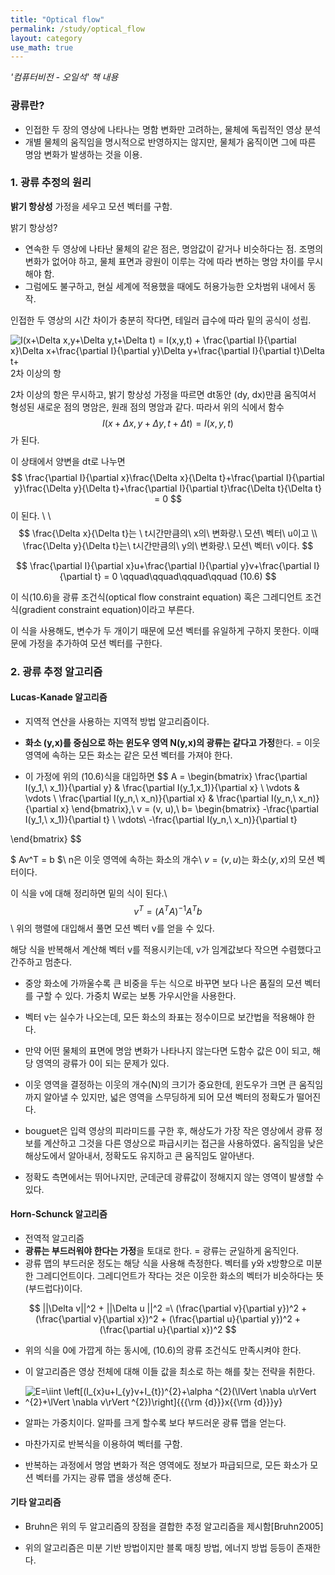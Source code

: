```yaml
---
title: "Optical flow"
permalink: /study/optical_flow
layout: category
use_math: true
---
```




*'컴퓨터비전 - 오일석' 책 내용*

### 광류란?

- 인접한 두 장의 영상에 나타나는 명함 변화만 고려하는, 물체에 독립적인 영상 분석
- 개별 물체의 움직임을 명시적으로 반영하지는 않지만, 물체가 움직이면 그에 따른 명암 변화가 발생하는 것을 이용.



### 1. 광류 추정의 원리

**밝기 항상성** 가정을 세우고 모션 벡터를 구함.

밝기 항상성?

- 연속한 두 영상에 나타난 물체의 같은 점은, 명암값이 같거나 비슷하다는 점. 조명의 변화가 없어야 하고, 물체 표면과 광원이 이루는 각에 따라 변하는 명암 차이를 무시해야 함.
- 그럼에도 불구하고, 현실 세계에 적용했을 때에도 허용가능한 오차범위 내에서 동작.



인접한 두 영상의 시간 차이가 충분히 작다면, 테일러 급수에 따라 밑의 공식이 성립.

![I(x+\Delta x,y+\Delta y,t+\Delta t) = I(x,y,t) + \frac{\partial I}{\partial x}\Delta x+\frac{\partial I}{\partial y}\Delta y+\frac{\partial I}{\partial t}\Delta t+](https://wikimedia.org/api/rest_v1/media/math/render/svg/749d10ea42b4fb5f9955342d8e294bed10b7c8fd)2차 이상의 항

2차 이상의 항은 무시하고, 밝기 항상성 가정을 따르면 dt동안 (dy, dx)만큼 움직여서 형성된 새로운 점의 명암은, 원래 점의 명암과 같다. 따라서 위의 식에서 함수 
$$
I(x+\Delta x,y+\Delta y,t+\Delta t) = I(x,y,t)
$$
가 된다.

이 상태에서 양변을 dt로 나누면
$$
\frac{\partial I}{\partial x}\frac{\Delta x}{\Delta t}+\frac{\partial I}{\partial y}\frac{\Delta y}{\Delta t}+\frac{\partial I}{\partial t}\frac{\Delta t}{\Delta t} = 0
$$
이 된다. \\ \\
$$
\frac{\Delta x}{\Delta t}는 \ t시간만큼의\ x의\ 변화량.\ 모션\ 벡터\ u이고 \\ \frac{\Delta y}{\Delta t}는\ t시간만큼의\ y의\ 변화량.\ 모션\ 벡터\ v이다.
$$

$$
\frac{\partial I}{\partial x}u+\frac{\partial I}{\partial y}v+\frac{\partial I}{\partial t} = 0 \qquad\qquad\qquad\qquad (10.6)
$$

이 식(10.6)을 광류 조건식(optical flow constraint equation) 혹은 그레디언트 조건식(gradient constraint equation)이라고 부른다.



이 식을 사용해도, 변수가 두 개이기 때문에 모션 벡터를 유일하게 구하지 못한다. 이때문에 가정을 추가하여 모션 벡터를 구한다.



### 2. 광류 추정 알고리즘

#### Lucas-Kanade 알고리즘

- 지역적 연산을 사용하는 지역적 방법 알고리즘이다.

- **화소 (y,x)를 중심으로 하는 윈도우 영역 N(y,x)의 광류는 같다고 가정**한다. = 이웃 영역에 속하는 모든 화소는 같은 모션 벡터를 가져야 한다.

- 이 가정에 위의 (10.6)식을 대입하면
  $$
 A = \begin{bmatrix}
\frac{\partial I(y_1,\ x_1)}{\partial y} &  \frac{\partial I(y_1,x_1)}{\partial x} \\
\vdots  & \vdots \\
\frac{\partial I(y_n,\ x_n)}{\partial x} & \frac{\partial I(y_n,\ x_n)}{\partial x}
\end{bmatrix},\ v = (v, u),\ b= \begin{bmatrix}
-\frac{\partial I(y_1,\ x_1)}{\partial t} \\
\vdots\\
-\frac{\partial I(y_n,\ x_n)}{\partial t}


\end{bmatrix}
  $$

  $ Av^T = b $\\
  n은 이웃 영역에 속하는 화소의 개수\\
  $v=(v,u)$는 화소$(y,x)$의 모션 벡터이다.
  
  이 식을 v에 대해 정리하면 밑의 식이 된다.\\
  $$
  v^T = (A^TA)^{-1}A^Tb
  $$\\
  위의 행렬에 대입해서 풀면 모션 벡터 v를 얻을 수 있다.

  해당 식을 반복해서 계산해 벡터 v를 적용시키는데, v가 임계값보다 작으면 수렴했다고 간주하고 멈춘다.

- 중앙 화소에 가까울수록 큰 비중을 두는 식으로 바꾸면 보다 나은 품질의 모션 벡터를 구할 수 있다. 가중치 W로는 보통 가우시안을 사용한다.

- 벡터 v는 실수가 나오는데, 모든 화소의 좌표는 정수이므로 보간법을 적용해야 한다.

- 만약 어떤 물체의 표면에 명암 변화가 나타나지 않는다면 도함수 값은 0이 되고, 해당 영역의 광류가 0이 되는 문제가 있다.

- 이웃 영역을 결정하는 이웃의 개수(N)의 크기가 중요한데, 윈도우가 크면 큰 움직임까지 알아낼 수 있지만, 넓은 영역을 스무딩하게 되어 모션 벡터의 정확도가 떨어진다.

- bouguet은 입력 영상의 피라미드를 구한 후, 해상도가 가장 작은 영상에서 광류 정보를 계산하고 그것을 다른 영상으로 파급시키는 접근을 사용하였다. 움직임을 낮은 해상도에서 알아내서, 정확도도 유지하고 큰 움직임도 알아낸다.

- 정확도 측면에서는 뛰어나지만, 군데군데 광류값이 정해지지 않는 영역이 발생할 수 있다.



#### Horn-Schunck 알고리즘

- 전역적 알고리즘
- **광류는 부드러워야 한다는 가정**을 토대로 한다. = 광류는 균일하게 움직인다.
- 광류 맵의 부드러운 정도는 해당 식을 사용해 측정한다. 벡터를 y와 x방향으로 미분한 그레디언트이다. 그레디언트가 작다는 것은 이웃한 화소의 벡터가 비슷하다는 뜻(부드럽다)이다.

$$
||\Delta v||^2 + ||\Delta u ||^2 =\ (\frac{\partial v}{\partial y})^2 +  (\frac{\partial v}{\partial x})^2 +  (\frac{\partial u}{\partial y})^2 +  (\frac{\partial u}{\partial x})^2
$$

- 위의 식을 0에 가깝게 하는 동시에, (10.6)의 광류 조건식도 만족시켜야 한다.
- 이 알고리즘은 영상 전체에 대해 이들 값을 최소로 하는 해를 찾는 전략을 취한다.
- ![E=\iint \left[(I_{x}u+I_{y}v+I_{t})^{2}+\alpha ^{2}(\lVert \nabla u\rVert ^{2}+\lVert \nabla v\rVert ^{2})\right]{{{\rm {d}}}x{{\rm {d}}}y}](https://wikimedia.org/api/rest_v1/media/math/render/svg/2572893139a0a6f8d263970d1ae52a21c6fb97f1)

- 알파는 가중치이다. 알파를 크게 할수록 보다 부드러운 광류 맵을 얻는다.
- 마찬가지로 반복식을 이용하여 벡터를 구함.
- 반복하는 과정에서 명암 변화가 적은 영역에도 정보가 파급되므로, 모든 화소가 모션 벡터를 가지는 광류 맵을 생성해 준다.



#### 기타 알고리즘

- Bruhn은 위의 두 알고리즘의 장점을 결합한 추정 알고리즘을 제시함[Bruhn2005]

- 위의 알고리즘은 미분 기반 방법이지만 블록 매칭 방법, 에너지 방법 등등이 존재한다.




